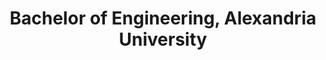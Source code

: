 ---
title: "Bachelor of Engineering, Alexandria University"
logo: "/public/images/companies/alexandria_university_logo.jpeg"
description: "- Specialized in Computer and Communication Engineering.\n- Graduated with CGPA: 3.34/4.\n- Graduation Project: Research on Adversarial Attacks on Deep Learning Models."
startDate: "2018-09-01"
endDate: "2023-07-6"
current: false
---